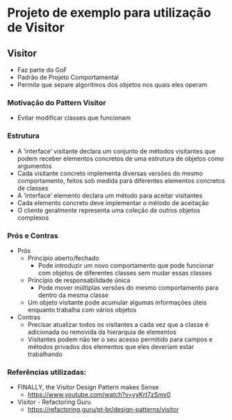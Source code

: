 # Projeto de exemplo para utilização de Visitor

## Visitor
- Faz parte do GoF
- Padrão de Projeto Comportamental
- Permite que separe algoritmos dos objetos nos quais eles operam

### Motivação do Pattern Visitor
- Evitar modificar classes que funcionam

### Estrutura
- A ‘interface’ visitante declara um conjunto de métodos visitantes que podem receber elementos concretos de uma estrutura de objetos como argumentos
- Cada visitante concreto implementa diversas versões do mesmo comportamento, feitos sob medida para diferentes elementos concretos de classes
- A ‘interface’ elemento declara um método para aceitar visitantes
- Cada elemento concreto deve implementar o método de aceitação
- O cliente geralmente representa uma coleção de outros objetos complexos

### Prós e Contras
- Prós
  - Princípio aberto/fechado
    - Pode introduzir um novo comportamento que pode funcionar com objetos de diferentes classes sem mudar essas classes
  - Princípio de responsabilidade única
    - Pode mover múltiplas versões do mesmo comportamento para dentro da mesma classe
  - Um objeto visitante pode acumular algumas informações úteis enquanto trabalha com vários objetos
- Contras
  - Precisar atualizar todos os visitantes a cada vez que a classe é adicionada ou removida da hierarquia de elementos
  - Visitantes podem não ter o seu acesso permitido para campos e métodos privados dos elementos que eles deveriam estar trabalhando

### Referências utilizadas:
- FINALLY, the Visitor Design Pattern makes Sense
  - https://www.youtube.com/watch?v=yyKrt7zSmv0
- Visitor - Refactoring Guru
  - https://refactoring.guru/pt-br/design-patterns/visitor
